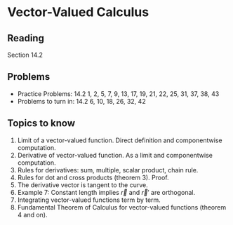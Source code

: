 # Vector-Valued Calculus

## Reading

Section 14.2

## Problems

- Practice Problems: 14.2 1, 2, 5, 7, 9, 13, 17, 19, 21, 22, 25, 31, 37, 38, 43
- Problems to turn in: 14.2 6, 10, 18, 26, 32, 42


## Topics to know

1. Limit of a vector-valued function. Direct definition and componentwise computation.
2. Derivative of vector-valued function. As a limit and componentwise computation.
3. Rules for derivatives: sum, multiple, scalar product, chain rule.
4. Rules for dot and cross products (theorem 3). Proof.
5. The derivative vector is tangent to the curve.
6. Example 7: Constant length implies $\vec r$ and $\vec r'$ are orthogonal.
7. Integrating vector-valued functions term by term.
8. Fundamental Theorem of Calculus for vector-valued functions (theorem 4 and on).
